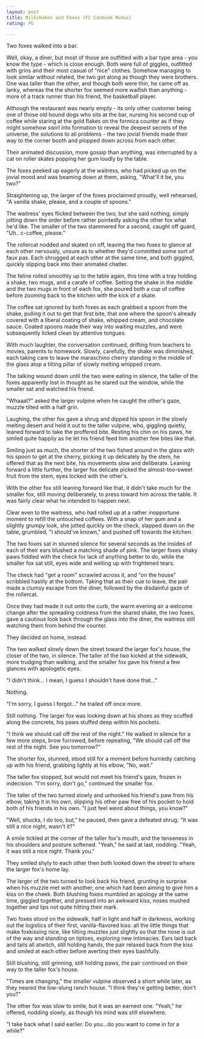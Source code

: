 ```yaml
---
layout: post
title: Milkshakes and Foxes (FC Conbook Redux)
rating: PG

---
```


Two foxes walked into a bar.

Well, okay, a diner, but most of those are outfitted with a bar type area - you know the type - which is close enough.  Both were full of giggles, outfitted with grins and their most casual of "nice" clothes.  Somehow managing to look similar without related, the two got along as though they were brothers.  One was taller than the other, and though both were thin, he came off as lanky, whereas the the shorter fox seemed more waifish than anything - more of a track runner than his friend, the basketball player.

Although the restaurant was nearly empty - its only other customer being one of those old hound dogs who sits at the bar, nursing his second cup of coffee while staring at the gold flakes on the formica counter as if they might somehow swirl into formation to reveal the deepest secrets of the universe, the solutions to all problems - the two jovial friends made their way to the corner booth and plopped down across from each other.

Their animated discussion, more gossip than anything, was interrupted by a cat on roller skates popping her gum loudly by the table.

The foxes peeked up eagerly at the waitress, who had picked up on the jovial mood and was beaming down at them, asking, "What'll it be, you two?"

Straightening up, the larger of the foxes proclaimed proudly, well rehearsed, "A vanilla shake, please, and a couple of spoons."

The waitress' eyes flicked between the two, but she said nothing, simply jotting down the order before rather pointedly asking the other fox what he'd like.  The smaller of the two stammered for a second, caught off guard, "Uh.. c-coffee, please."

The rollercat nodded and skated on off, leaving the two foxes to glance at each other nervously, unsure as to whether they'd committed some sort of faux pas. Each shrugged at each other at the same time, and both giggled, quickly slipping back into their animated chatter.

The feline rolled smoothly up to the table again, this time with a tray holding a shake, two mugs, and a carafe of coffee.  Setting the shake in the middle and the two mugs in front of each fox, she poured both a cup of coffee before zooming back to the kitchen with the kick of a skate.

The coffee sat ignored by both foxes as each grabbed a spoon from the shake, pulling it out to get that first bite, that one where the spoon's already covered with a liberal coating of shake, whipped cream, and chocolate sauce.  Coated spoons made their way into waiting muzzles, and were subsequently licked clean by attentive tongues.

With much laughter, the conversation continued, drifting from teachers to movies, parents to homework.  Slowly, carefully, the shake was diminished, each taking care to leave the maraschino cherry standing in the middle of the glass atop a tilting pillar of slowly melting whipped cream.

The talking wound down until the two were eating in silence, the taller of the foxes apparently lost in thought as he stared out the window, while the smaller sat and watched his friend.

"Whaaat?" asked the larger vulpine when he caught the other's gaze, muzzle tilted with a half grin.

Laughing, the other fox gave a shrug and dipped his spoon in the slowly melting desert and held it out to the taller vulpine, who, giggling quietly, leaned forward to take the proffered bite.  Resting his chin on his paws, he smiled quite happily as he let his friend feed him another few bites like that.

Smiling just as much, the shorter of the two fished around in the glass with his spoon to get at the cherry, picking it up delicately by the stem, he offered that as the next bite, his movements slow and deliberate.  Leaning forward a little further, the larger fox delicate picked the almost-too-sweet fruit from the stem, eyes locked with the other's.

With the other fox still leaning forward like that, it didn't take much for the smaller fox, still moving deliberately, to press toward him across the table.  It was fairly clear what he intended to happen next.

Clear even to the waitress, who had rolled up at a rather inopportune moment to refill the untouched coffees. With a snap of her gum and a slightly grumpy look, she jotted quickly on the check, slapped down on the table, grumbled, "I should've known," and pushed off towards the kitchen.

The two foxes sat in stunned silence for several seconds as the insides of each of their ears blushed a matching shade of pink.  The larger foxes shaky paws fiddled with the check for lack of anything better to do, while the smaller fox sat still, eyes wide and welling up with frightened tears.

The check had "get a room" scrawled across it, and "on the house" scribbled hastily at the bottom.  Taking that as their cue to leave, the pair made a clumsy escape from the diner, followed by the disdainful gaze of the rollercat.

Once they had made it out onto the curb, the warm evening air a welcome change after the spreading coldness from the shared shake, the two foxes, gave a cautious look back through the glass into the diner, the waitress still watching them from behind the counter.

They decided on home, instead.

The two walked slowly down the street toward the larger fox's house, the closer of the two, in silence.  The taller of the two kicked at the sidewalk, more trudging than walking, and the smaller fox gave his friend a few glances with apologetic eyes.

"I didn't think... I mean, I guess I shouldn't have done that..."

Nothing.

"I'm sorry, I guess I forgot..." he trailed off once more.

Still nothing.  The larger fox was looking down at his shoes as they scuffed along the concrete, his paws stuffed deep within his pockets.

"I think we should call off the rest of the night."  He walked in silence for a few more steps, brow furrowed, before repeating, "We should call off the rest of the night.  See you tomorrow?"

The shorter fox, stunned, stood still for a moment before hurriedly catching up with his friend, grabbing lightly at his elbow, "No, wait."

The taller fox stopped, but would not meet his friend's gaze, frozen in indecision.  "I'm sorry, don't go," continued the smaller fox.

The taller of the two turned slowly and unhooked his friend's paw from his elbow, taking it in his own, slipping his other paw free of his pocket to hold both of his friends in his own.  "I just feel weird about things, you know?"

"Well, shucks, I do too, but," he paused, then gave a defeated shrug.  "It was still a nice night, wasn't it?"

A smile tickled at the corner of the taller fox's mouth, and the tenseness in his shoulders and posture softened.  "Yeah," he said at last, nodding.  "Yeah, it was still a nice night.  Thank you."

They smiled shyly to each other then both looked down the street to where the larger fox's home lay.

The larger of the two turned to look back his friend, grunting in surprise when his muzzle met with another, one which had been aiming to give him a kiss on the cheek.  Both blushing foxes mumbled an apology at the same time, giggled together, and pressed into an awkward kiss, noses mushed together and lips not quite hitting their mark.

Two foxes stood on the sidewalk, half in light and half in darkness, working out the logistics of their first, vanilla-flavored kiss: all the little things that make foxkissing nice, like tilting muzzles just slightly so that the nose is out of the way and standing on tiptoes, exploring new intimacies.  Ears laid back and tails all atwitch, still holding hands, the pair relaxed back from the kiss and smiled at each other before averting their eyes bashfully.

Still blushing, still grinning, still holding paws, the pair continued on their way to the taller fox's house.

"Times are changing," the smaller vulpine observed a short while later, as they neared the low-slung ranch house.  "I think they're getting better, don't you?"

The other fox was slow to smile, but it was an earnest one.  "Yeah," he offered, nodding slowly, as though his mind was still elsewhere.

"I take back what I said earlier.  Do you...do you want to come in for a while?"
